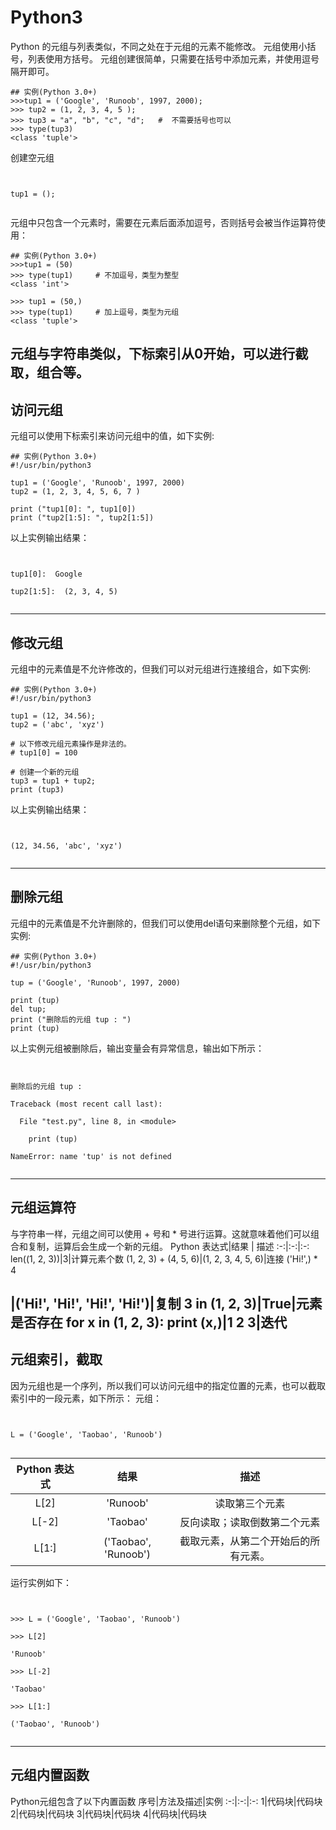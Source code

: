 # Python3 
Python 的元组与列表类似，不同之处在于元组的元素不能修改。
元组使用小括号，列表使用方括号。
元组创建很简单，只需要在括号中添加元素，并使用逗号隔开即可。
```
## 实例(Python 3.0+)
>>>tup1 = ('Google', 'Runoob', 1997, 2000);
>>> tup2 = (1, 2, 3, 4, 5 );
>>> tup3 = "a", "b", "c", "d";   #  不需要括号也可以
>>> type(tup3)
<class 'tuple'>
```
创建空元组
```

tup1 = ();

```
元组中只包含一个元素时，需要在元素后面添加逗号，否则括号会被当作运算符使用：
```
## 实例(Python 3.0+)
>>>tup1 = (50)
>>> type(tup1)     # 不加逗号，类型为整型
<class 'int'>
 
>>> tup1 = (50,)
>>> type(tup1)     # 加上逗号，类型为元组
<class 'tuple'>
```
元组与字符串类似，下标索引从0开始，可以进行截取，组合等。
---
## 访问元组
元组可以使用下标索引来访问元组中的值，如下实例:
```
## 实例(Python 3.0+)
#!/usr/bin/python3
 
tup1 = ('Google', 'Runoob', 1997, 2000)
tup2 = (1, 2, 3, 4, 5, 6, 7 )
 
print ("tup1[0]: ", tup1[0])
print ("tup2[1:5]: ", tup2[1:5])
```
以上实例输出结果：
```

tup1[0]:  Google
tup2[1:5]:  (2, 3, 4, 5)

```
---
## 修改元组
元组中的元素值是不允许修改的，但我们可以对元组进行连接组合，如下实例:
```
## 实例(Python 3.0+)
#!/usr/bin/python3
 
tup1 = (12, 34.56);
tup2 = ('abc', 'xyz')
 
# 以下修改元组元素操作是非法的。
# tup1[0] = 100
 
# 创建一个新的元组
tup3 = tup1 + tup2;
print (tup3)
```
以上实例输出结果：
```

(12, 34.56, 'abc', 'xyz')

```
---
## 删除元组
元组中的元素值是不允许删除的，但我们可以使用del语句来删除整个元组，如下实例:
```
## 实例(Python 3.0+)
#!/usr/bin/python3
 
tup = ('Google', 'Runoob', 1997, 2000)
 
print (tup)
del tup;
print ("删除后的元组 tup : ")
print (tup)
```
以上实例元组被删除后，输出变量会有异常信息，输出如下所示：
```

删除后的元组 tup : 
Traceback (most recent call last):
  File "test.py", line 8, in <module>
    print (tup)
NameError: name 'tup' is not defined

```
---
## 元组运算符
与字符串一样，元组之间可以使用 + 号和 * 号进行运算。这就意味着他们可以组合和复制，运算后会生成一个新的元组。
Python 表达式|结果 | 描述
:-:|:-:|:-:
len((1, 2, 3))|3|计算元素个数
(1, 2, 3) + (4, 5, 6)|(1, 2, 3, 4, 5, 6)|连接
('Hi!',) * 4

|('Hi!', 'Hi!', 'Hi!', 'Hi!')|复制
3 in (1, 2, 3)|True|元素是否存在
for x in (1, 2, 3): print (x,)|1 2 3|迭代 
---
## 元组索引，截取
因为元组也是一个序列，所以我们可以访问元组中的指定位置的元素，也可以截取索引中的一段元素，如下所示：
元组：
```

L = ('Google', 'Taobao', 'Runoob')

```
Python 表达式|结果 | 描述
:-:|:-:|:-:
L[2]|'Runoob'|读取第三个元素
L[-2]|'Taobao'|反向读取；读取倒数第二个元素
L[1:]|('Taobao', 'Runoob')|截取元素，从第二个开始后的所有元素。
运行实例如下：
```

>>> L = ('Google', 'Taobao', 'Runoob')
>>> L[2]
'Runoob'
>>> L[-2]
'Taobao'
>>> L[1:]
('Taobao', 'Runoob')

```
---
## 元组内置函数
Python元组包含了以下内置函数
序号|方法及描述|实例
:-:|:-:|:-:
1|代码块|代码块
2|代码块|代码块
3|代码块|代码块
4|代码块|代码块
